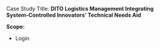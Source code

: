 Case Study Title: <strong>DITO Logistics Management Integrating <br>System-Controlled Innovators' Technical Needs Aid</strong>

<strong>Scope:</strong>
<ul>
  <li>Login</li>
</ul>
